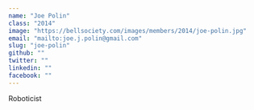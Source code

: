 ```yaml
---
name: "Joe Polin"
class: "2014"
image: "https://bellsociety.com/images/members/2014/joe-polin.jpg"
email: "mailto:joe.j.polin@gmail.com"
slug: "joe-polin"
github: ""
twitter: ""
linkedin: ""
facebook: ""
---
```

Roboticist